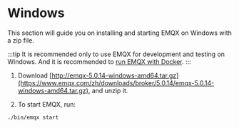 # Windows

This section will guide you on installing and starting EMQX on Windows with a zip file.

:::tip
It is recommended only to use EMQX for development and testing on Windows. And it is recommended to [run EMQX with Docker](./install-docker.md).
:::

1. Download [http://emqx-5.0.14-windows-amd64.tar.gz](https://www.emqx.com/zh/downloads/broker/5.0.14/emqx-5.0.14-windows-amd64.tar.gz), and unzip it.

2. To start EMQX, run:

```shell
./bin/emqx start
```
